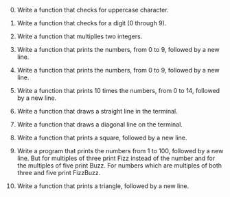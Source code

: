 0. Write a function that checks for uppercase character.



1. Write a function that checks for a digit (0 through 9).



2. Write a function that multiplies two integers.



3. Write a function that prints the numbers, from 0 to 9, followed by a new line.



4. Write a function that prints the numbers, from 0 to 9, followed by a new line.



5. Write a function that prints 10 times the numbers, from 0 to 14, followed by a new line.



6. Write a function that draws a straight line in the terminal.



7. Write a function that draws a diagonal line on the terminal.



8. Write a function that prints a square, followed by a new line.



9. Write a program that prints the numbers from 1 to 100, followed by a new line. But for multiples of three print Fizz instead of the number and for the multiples of five print Buzz. For numbers which are multiples of both three and five print FizzBuzz.



10. Write a function that prints a triangle, followed by a new line.


